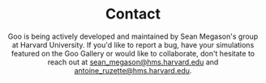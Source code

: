 ---
title: Contact
subtitle: Goo is being actively developed and maintained by Sean Megason's group at Harvard University. If you'd like to report a bug, have your simulations featured on the Goo Gallery or would like to collaborate, don't hesitate to reach out at sean_megason@hms.harvard.edu and antoine_ruzette@hms.harvard.edu.
---